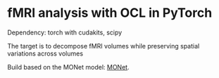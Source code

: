 # fMRI analysis with OCL in PyTorch

Dependency: torch with cudakits, scipy

The target is to decompose fMRI volumes while preserving spatial variations across volumes

Build based on the MONet model: [MONet](https://arxiv.org/abs/1901.11390).

